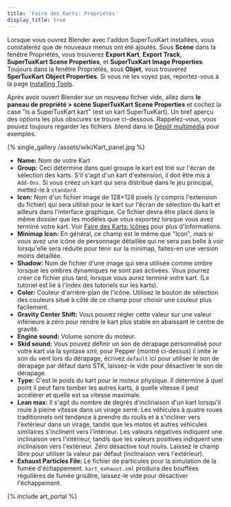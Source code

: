 ```yaml
---
title: 'Faire des Karts: Propriétés'
display_title: true
---
```

Lorsque vous ouvrez Blender avec l'addon SuperTuxKart installées, vous constaterez que de nouveaux menus ont été ajoutés. Sous **Scène** dans la fenêtre Propriétés, vous trouverez **Export Kart**, **Export Track**, **SuperTuxKart Scene Properties**, et **SuperTuxKart Image Properties**. Toujours dans la fenêtre Propriétés, sous **Objet**, vous trouverez **SperTuxKart Object Properties**. Si vous ne les voyez pas, reportez-vous à la page [Installing Tools](Installing_Tools).

Après avoir ouvert Blender sur un nouveau fichier vide, allez dans **le paneau de propriété > scène SuperTuxKart Scene Properties** et cochez la case "Is a SuperTuxKart kart" (est un kart SuperTuxKart). Un bref aperçu des options les plus obscures se trouve ci-dessous. Rappelez-vous, vous pouvez toujours regarder les fichiers .blend dans le [Dépôt multimédia](Media_Repo) pour exemples.

{% single_gallery /assets/wiki/Kart_panel.jpg %}

* **Name:** Nom de votre Kart
* **Group:** Ceci détermine dans quel groupe le kart est trié sur l'écran de sélection des karts. S'il s'agit d'un kart d'extension, il doit être mis à `Add-Ons`. Si vous créez un kart qui sera distribué dans le jeu principal, mettez-le à `standard`.
* **Icon:** Nom d'un fichier image de 128×128 pixels (y compris l'extension du fichier) qui sera utilisé pour le kart sur l'écran de sélection du kart et ailleurs dans l'interface graphique. Ce fichier devra être placé dans le même dossier que les modèles que vous exportez lorsque vous avez terminé votre kart. Voir [Faire des Karts: Icônes](Making_Karts:_Icons) pour plus d'informations.
* **Minimap Icon:** En général, ce champ est le même que "Icon", mais si vous avez une icône de personnage détaillée qui ne sera pas belle à voir lorsqu'elle sera réduite pour tenir sur la minimap, faites-en une version moins détaillée.
* **Shadow:** Nom de fichier d'une image qui sera utilisée comme ombre lorsque les ombres dynamiques ne sont pas activées. Vous pourrez créer ce fichier plus tard, lorsque vous aurez terminé votre kart. (Le tutoriel est lié à l'index des tutoriels sur les karts).
* **Color:** Couleur d'arrière-plan de l'icône. Utilisez le bouton de sélection des couleurs situé à côté de ce champ pour choisir une couleur plus facilement.
* **Gravity Center Shift:** Vous pouvez régler cette valeur sur une valeur inférieure à zéro pour rendre le kart plus stable en abaissant le centre de gravité.
* **Engine sound:** Volume sonore du moteur.
* **Skid sound:** Vous pouvez définir un son de dérapage personnalisé pour votre kart via la syntaxe xml, pour Pepper (montré ci-dessus) il imite le son du vent lors du dérapage, écrivez `default` ici pour utiliser le son de dérapage par défaut dans STK, laissez-le vide pour désactiver le son de dérapage.
* **Type:** C'est le poids du kart pour le moteur physique. Il détermine à quel point il peut faire tomber les autres karts, à quelle vitesse il peut accélérer et quelle est sa vitesse maximale.
* **Lean max:** Il s'agit du nombre de degrés d'inclinaison d'un kart lorsqu'il roule à pleine vitesse dans un virage serré. Les véhicules à quatre roues traditionnels ont tendance à prendre du roulis et à s'incliner vers l'extérieur dans un virage, tandis que les motos et autres véhicules similaires s'inclinent vers l'intérieur. Les valeurs négatives indiquent une inclinaison vers l'intérieur, tandis que les valeurs positives indiquent une inclinaison vers l'extérieur. Zéro désactive tout roulis. Laissez le champ libre pour utiliser la valeur par défaut (inclinaison vers l'extérieur).
* **Exhaust Particles File:** Le fichier de particules pour la simulation de la fumée d'échappement. `kart_exhaust.xml` produira des bouffées régulières de fumée grisâtre, laissez-le vide pour désactiver l'échappement.

{% include art_portal %}
